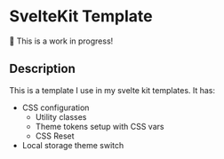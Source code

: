 # SvelteKit Template

🚨 This is a work in progress!

## Description

This is a template I use in my svelte kit templates. It has:
- CSS configuration
  - Utility classes
  - Theme tokens setup with CSS vars
  - CSS Reset
- Local storage theme switch